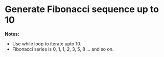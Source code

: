 # Generate Fibonacci sequence up to 10

**Notes:**
* Use while loop to iterate upto 10.
* Fibonacci series is 0, 1, 1, 2, 3, 5, 8 ... and so on.